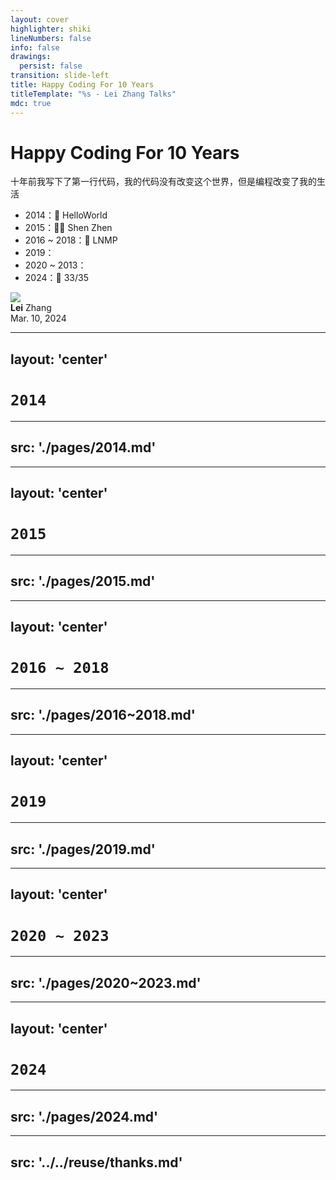 ```yaml
---
layout: cover
highlighter: shiki
lineNumbers: false
info: false
drawings:
  persist: false
transition: slide-left
title: Happy Coding For 10 Years
titleTemplate: "%s - Lei Zhang Talks"
mdc: true
---
```


# Happy Coding For 10 Years

十年前我写下了第一行代码，我的代码没有改变这个世界，但是编程改变了我的生活

- 2014：👋 HelloWorld
- 2015：👨‍💻 Shen Zhen
- 2016 ~ 2018：🎉 LNMP
- 2019：<logos-nodejs-icon /> <logos-npm-icon /> <logos-webpack /> <logos-vue />
- 2020 ~ 2013：<logos-docker-icon /> <logos-typescript-icon-round /> <logos-react /> <logos-nextjs-icon />  <logos-vercel-icon /> <logos-astro-icon /> <logos-vitejs /> <logos-pnpm />
- 2024：🫢 33/35

<div class="abs-bl mx-14 my-12 flex items-center">
  <img src="https://www.lovchun.com/images/avatar.webp" class="rounded-full h-8">
  <div class="ml-3 flex flex-col text-left">
    <div><b>Lei</b> Zhang</div>
    <div class="text-sm opacity-50">Mar. 10, 2024</div>
  </div>
</div>

---
layout: 'center'
---

# `2014`

---
src: './pages/2014.md'
---

---
layout: 'center'
---

# `2015`

---
src: './pages/2015.md'
---

---
layout: 'center'
---

# `2016 ~ 2018`

---
src: './pages/2016~2018.md'
---

---
layout: 'center'
---

# `2019`

---
src: './pages/2019.md'
---

---
layout: 'center'
---

# `2020 ~ 2023`

---
src: './pages/2020~2023.md'
---

---
layout: 'center'
---

# `2024`

---
src: './pages/2024.md'
---

---
src: '../../reuse/thanks.md'
---
